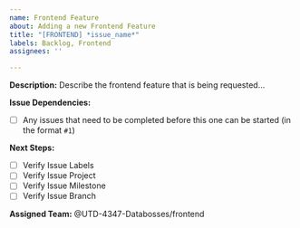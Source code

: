 ```yaml
---
name: Frontend Feature
about: Adding a new Frontend Feature
title: "[FRONTEND] *issue_name*"
labels: Backlog, Frontend
assignees: ''

---
```


**Description:**
Describe the frontend feature that is being requested...

**Issue Dependencies:**
- [ ] Any issues that need to be completed before this one can be started (in the format `#1`)

**Next Steps:**
- [ ] Verify Issue Labels
- [ ] Verify Issue Project
- [ ] Verify Issue Milestone
- [ ] Verify Issue Branch

**Assigned Team:**
@UTD-4347-Databosses/frontend

